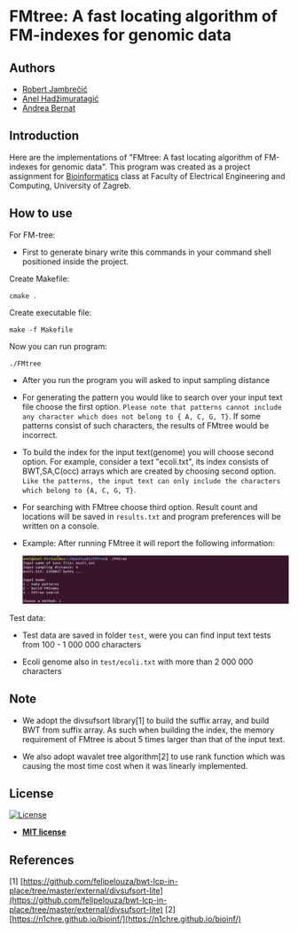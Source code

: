 
FMtree: A fast locating algorithm of FM-indexes for genomic data
============

## Authors
- [Robert Jambrečić](https://github.com/robijam)
- [Anel Hadžimuratagić](https://github.com/anelka19)
- [Andrea Bernat](https://github.com/bernatandrea)




Introduction
-------  

Here are the implementations of "FMtree: A fast locating algorithm of FM-indexes for genomic data".
This program was created as a project assignment for <a href="https://www.fer.unizg.hr/predmet/bio" target="_blank">Bioinformatics</a> class at Faculty of Electrical Engineering and Computing, University of Zagreb.







How to use
-------



For FM-tree:

* First to generate binary write this commands in your command shell positioned inside the project.

Create Makefile:
```
cmake . 
```
Create executable file:
```
make -f Makefile 
```
Now you can run program:
```
./FMtree 
```

* After you run the program you will asked to input sampling distance

* For generating the pattern you would like to search over your input text file choose the first option.
`Please note that patterns cannot include any character which does not belong to { A, C, G, T}`. 
If some patterns consist of such characters, the results of FMtree would be incorrect.

* To build the index for the input text(genome) you will choose second option.
 For example, consider a text "ecoli.txt", its index consists of  BWT,SA,C(occ) arrays which are created by choosing 
 second option. `Like the patterns, the input text can only include the characters which belong to {A, C, G, T}`.

* For searching with FMtree choose third option. Result count and locations will be saved in `results.txt` and 
program preferences will be written on a console.

* Example: After running FMtree it will report the following information:

     ![example1](https://github.com/bernatandrea/FM-tree/raw/master/example1.png) 


Test data:

* Test data are saved in folder `test`, were you can find input text tests from 100 - 1 000 000 characters 

* Ecoli genome also in `test/ecoli.txt` with more than 2 000 000 characters




Note
-------
* We adopt the divsufsort library[1] to build the suffix array, and build BWT from suffix array. As such when building the index, the memory requirement of FMtree is about 5 times larger than that of the input text.

* We also adopt wavalet tree algorithm[2] to use rank function which was causing the most time cost when it was linearly implemented.

## License

[![License](http://img.shields.io/:license-mit-blue.svg?style=flat-square)](http://badges.mit-license.org)

- **[MIT license](http://opensource.org/licenses/mit-license.php)**


References
-------
[1] [https://github.com/felipelouza/bwt-lcp-in-place/tree/master/external/divsufsort-lite](https://github.com/felipelouza/bwt-lcp-in-place/tree/master/external/divsufsort-lite)
[2][https://n1chre.github.io/bioinf/](https://n1chre.github.io/bioinf/)
